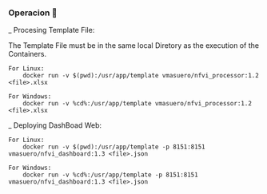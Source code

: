 ### Operacion 🔧

_ Procesing Template File:

The Template File must be in the same local Diretory as the execution of the Containers.

```
For Linux:
	docker run -v $(pwd):/usr/app/template vmasuero/nfvi_processor:1.2 <file>.xlsx

For Windows:
	docker run -v %cd%:/usr/app/template vmasuero/nfvi_processor:1.2 <file>.xlsx
```



_ Deploying DashBoad Web:

```
For Linux:
	docker run -v $(pwd):/usr/app/template -p 8151:8151 vmasuero/nfvi_dashboard:1.3 <file>.json

For Windows:
	docker run -v %cd%:/usr/app/template -p 8151:8151 vmasuero/nfvi_dashboard:1.3 <file>.json

```

